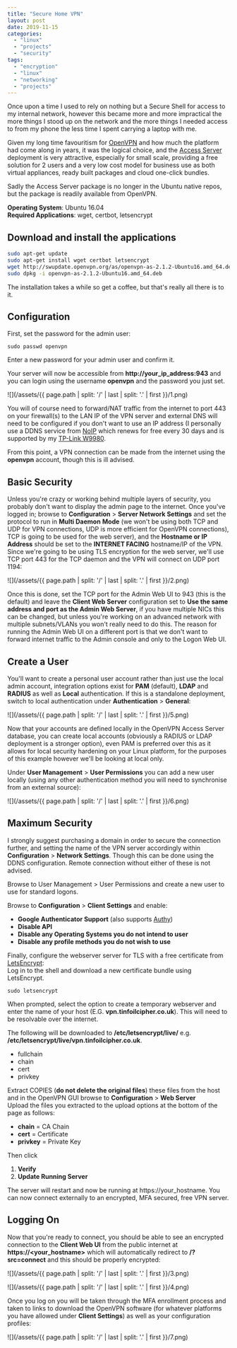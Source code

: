 ```yaml
---
title: "Secure Home VPN"
layout: post
date: 2019-11-15
categories: 
  - "linux"
  - "projects"
  - "security"
tags: 
  - "encryption"
  - "linux"
  - "networking"
  - "projects"
---
```


Once upon a time I used to rely on nothing but a Secure Shell for access to my internal network, however this became more and more impractical the more things I stood up on the network and the more things I needed access to from my phone the less time I spent carrying a laptop with me.

Given my long time favouritism for [OpenVPN](https://openvpn.net/) and how much the platform had come along in years, it was the logical choice, and the [Access Server](https://openvpn.net/vpn-server/) deployment is very attractive, especially for small scale, providing a free solution for 2 users and a very low cost model for business use as both virtual appliances, ready built packages and cloud one-click bundles.

Sadly the Access Server package is no longer in the Ubuntu native repos, but the package is readily available from OpenVPN.

**Operating System**: Ubuntu 16.04  
**Required Applications**: wget, certbot, letsencrypt

## Download and install the applications

```bash
sudo apt-get update
sudo apt-get install wget certbot letsencrypt
wget http://swupdate.openvpn.org/as/openvpn-as-2.1.2-Ubuntu16.amd_64.deb
sudo dpkg -i openvpn-as-2.1.2-Ubuntu16.amd_64.deb
```

The installation takes a while so get a coffee, but that's really all there is to it.

## Configuration

First, set the password for the admin user:

`sudo passwd openvpn`

Enter a new password for your admin user and confirm it.

Your server will now be accessible from **http://your\_ip\_address:943** and you can login using the username **openvpn** and the password you just set.

![](/assets/{{ page.path | split: '/' | last | split: '.' | first }}/1.png)

You will of course need to forward/NAT traffic from the internet to port 443 on your firewall(s) to the LAN IP of the VPN server and external DNS will need to be configured if you don't want to use an IP address (I personally use a DDNS service from [NoIP](https://www.noip.com/) which renews for free every 30 days and is supported by my [TP-Link W9980](https://www.tp-link.com/uk/service-provider/dsl-router/td-w9980/).

From this point, a VPN connection can be made from the internet using the **openvpn** account, though this is ill advised.

## Basic Security

Unless you're crazy or working behind multiple layers of security, you probably don't want to display the admin page to the internet. Once you've logged in; browse to **Configuration** \> **Server Network Settings** and set the protocol to run in **Multi Daemon** **Mode** (we won't be using both TCP and UDP for VPN connections, UDP is more efficient for OpenVPN connections), TCP is going to be used for the web server), and the **Hostname or IP Address** should be set to the **INTERNET FACING** hostname/IP of the VPN. Since we're going to be using TLS encryption for the web server, we'll use TCP port 443 for the TCP daemon and the VPN will connect on UDP port 1194:

![](/assets/{{ page.path | split: '/' | last | split: '.' | first }}/2.png)

Once this is done, set the TCP port for the Admin Web UI to 943 (this is the default) and leave the **Client Web Server** configuration set to **Use the same address and port as the Admin Web Server**, if you have multiple NICs this can be changed, but unless you're working on an advanced network with multiple subnets/VLANs you won't really need to do this. The reason for running the Admin Web UI on a different port is that we don't want to forward internet traffic to the Admin console and only to the Logon Web UI.

## Create a User

You'll want to create a personal user account rather than just use the local admin account, integration options exist for **PAM** (default), **LDAP** and **RADIUS** as well as **Local** authentication. If this is a standalone deployment, switch to local authentication under **Authentication** \> **General**:

![](/assets/{{ page.path | split: '/' | last | split: '.' | first }}/5.png)

Now that your accounts are defined locally in the OpenVPN Access Server database, you can create local accounts (obviously a RADIUS or LDAP deployment is a stronger option), even PAM is preferred over this as it allows for local security hardening on your Linux platform, for the purposes of this example however we'll be looking at local only.

Under **User Management** \> **User Permissions** you can add a new user locally (using any other authentication method you will need to synchronise from an external source):

![](/assets/{{ page.path | split: '/' | last | split: '.' | first }}/6.png)

## Maximum Security

I strongly suggest purchasing a domain in order to secure the connection further, and setting the name of the VPN server accordingly within **Configuration** > **Network Settings**. Though this can be done using the DDNS configuration. Remote connection without either of these is not advised.

Browse to User Management > User Permissions and create a new user to use for standard logons.

Browse to **Configuration** > **Client Settings** and enable:

- **Google Authenticator Support** (also supports [Authy](https://authy.com/))
- **Disable API**
- **Disable any Operating Systems you do not intend to user**
- **Disable any profile methods you do not wish to use**

Finally, configure the webserver server for TLS with a free certificate from [LetsEncrypt](https://letsencrypt.org/):  
Log in to the shell and download a new certificate bundle using LetsEncrypt.

`sudo letsencrypt`

When prompted, select the option to create a temporary webserver and enter the name of your host (E.G. **vpn.tinfoilcipher.co.uk**). This will need to be resolvable over the internet.

The following will be downloaded to **/etc/letsencrypt/live/** e.g. **/etc/letsencrypt/live/vpn.tinfoilcipher.co.uk**.

- fullchain
- chain
- cert
- privkey

Extract COPIES (**do not delete the original files**) these files from the host and in the OpenVPN GUI browse to **Configuration** > **Web Server**  
Upload the files you extracted to the upload options at the bottom of the page as follows:

- **chain** = CA Chain
- **cert** = Certificate
- **privkey** = Private Key

Then click

1. **Verify**
2. **Update Running Server**

The server will restart and now be running at https://your\_hostname. You can now connect externally to an encrypted, MFA secured, free VPN server.

## Logging On

Now that you're ready to connect, you should be able to see an encrypted connection to the **Client Web UI** from the public internet at **https://<your\_hostname>** which will automatically redirect to **/?src=connect** and this should be properly encrypted:

![](/assets/{{ page.path | split: '/' | last | split: '.' | first }}/3.png)

![](/assets/{{ page.path | split: '/' | last | split: '.' | first }}/4.png)

Once you log on you will be taken through the MFA enrollment process and taken to links to download the OpenVPN software (for whatever platforms you have allowed under **Client Settings**) as well as your configuration profiles:

![](/assets/{{ page.path | split: '/' | last | split: '.' | first }}/7.png)
